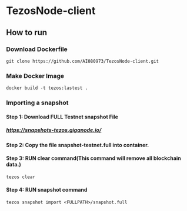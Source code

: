 # TezosNode-client

## How to run

### Download Dockerfile

```
git clone https://github.com/AI080973/TezosNode-client.git 
```

### Make Docker Image

```
docker build -t tezos:lastest .
```

### Importing a snapshot

#### Step 1: Download FULL Testnet snapshot File

##### <https://snapshots-tezos.giganode.io/>

#### Step 2: Copy the file snapshot-testnet.full into container.
	
#### Step 3: RUN clear command(This command will remove all blockchain data.)
	
```
tezos clear
```
	
#### Step 4: RUN snapshot command
	
```
tezos snapshot import <FULLPATH>/snapshot.full
```
